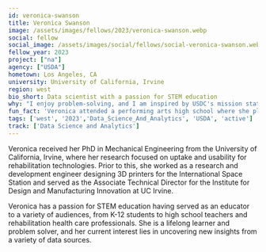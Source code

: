 ```yaml
---
id: veronica-swanson
title: Veronica Swanson
image: /assets/images/fellows/2023/veronica-swanson.webp
social: fellow
social_image: /assets/images/social/fellows/social-veronica-swanson.webp
fellow_year: 2023
project: ["na"]
agency: ["USDA"]
hometown: Los Angeles, CA
university: University of California, Irvine
region: west
bio_short: Data scientist with a passion for STEM education
why: "I enjoy problem-solving, and I am inspired by USDC's mission statement of working towards a more effective and equitable government. I want to do things that will have a positive impact on peoples' lives."
fun_fact: 'Veronica attended a performing arts high school where she played multiple instruments and sang in the choir. This education was foundational to developing her communication and public speaking skills.'
tags: ['west', '2023','Data_Science_And_Analytics', 'USDA', 'active']
track: ['Data Science and Analytics']
---
```


Veronica received her PhD in Mechanical Engineering from the University of California, Irvine, where her research focused on uptake and usability for rehabilitation technologies. Prior to this, she worked as a research and development engineer designing 3D printers for the International Space Station and served as the Associate Technical Director for the Institute for Design and Manufacturing Innovation at UC Irvine. 

Veronica has a passion for STEM education having served as an educator to a variety of audiences, from K-12 students to high school teachers and rehabilitation health care professionals. She is a lifelong learner and problem solver, and her current interest lies in uncovering new insights from a variety of data sources.
